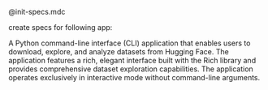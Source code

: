 @init-specs.mdc 

create specs for following app:

A Python command-line interface (CLI) application that enables users to download, explore, and analyze datasets from Hugging Face. The application features a rich, elegant interface built with the Rich library and provides comprehensive dataset exploration capabilities. The application operates exclusively in interactive mode without command-line arguments.